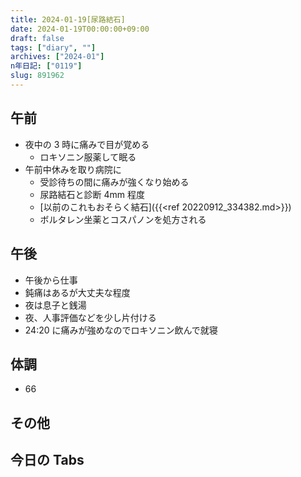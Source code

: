 ```yaml
---
title: 2024-01-19[尿路結石]
date: 2024-01-19T00:00:00+09:00
draft: false
tags: ["diary", ""]
archives: ["2024-01"]
n年日記: ["0119"]
slug: 891962
---
```


## 午前

- 夜中の 3 時に痛みで目が覚める
  - ロキソニン服薬して眠る
- 午前中休みを取り病院に
  - 受診待ちの間に痛みが強くなり始める
  - 尿路結石と診断 4mm 程度
  - [以前のこれもおそらく結石]({{<ref 20220912_334382.md>}})
  - ボルタレン坐薬とコスパノンを処方される

## 午後

- 午後から仕事
- 鈍痛はあるが大丈夫な程度
- 夜は息子と銭湯
- 夜、人事評価などを少し片付ける
- 24:20 に痛みが強めなのでロキソニン飲んで就寝

## 体調

- 66

## その他

## 今日の Tabs
